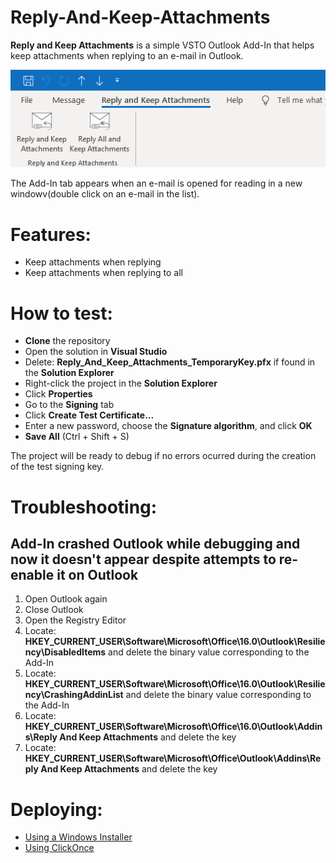 # Reply-And-Keep-Attachments

**Reply and Keep Attachments** is a simple VSTO Outlook Add-In that helps keep attachments when replying to an e-mail in Outlook.

![alt text](https://github.com/levoment/Reply-And-Keep-Attachments/blob/master/Images/Reply_And_Keep_Attachments_Screenshot.PNG "Reply and Keep Attachments screen capture")

The Add-In tab appears when an e-mail is opened for reading in a new windowv(double click on an e-mail in the list).

# Features:

  - Keep attachments when replying
  - Keep attachments when replying to all

# How to test:

  - **Clone** the repository
  - Open the solution in **Visual Studio**
  - Delete: **Reply_And_Keep_Attachments_TemporaryKey.pfx** if found in the **Solution Explorer**
  - Right-click the project in the **Solution Explorer**
  - Click **Properties**
  - Go to the **Signing** tab
  - Click **Create Test Certificate...**
  - Enter a new password, choose the **Signature algorithm**, and click **OK**
  - **Save All** (Ctrl + Shift + S)
  
  The project will be ready to debug if no errors ocurred during the creation of the test signing key.
  
  # Troubleshooting:
  
  ## Add-In crashed Outlook while debugging and now it doesn't appear despite attempts to re-enable it on Outlook
  
   1. Open Outlook again
   2. Close Outlook
   3. Open the Registry Editor
   4. Locate: **HKEY_CURRENT_USER\Software\Microsoft\Office\16.0\Outlook\Resiliency\DisabledItems** and delete the binary value corresponding to the Add-In
   5. Locate: **HKEY_CURRENT_USER\Software\Microsoft\Office\16.0\Outlook\Resiliency\CrashingAddinList** and delete the binary value corresponding to the Add-In
   6. Locate: **HKEY_CURRENT_USER\Software\Microsoft\Office\16.0\Outlook\Addins\Reply And Keep Attachments** and delete the key
   7. Locate: **HKEY_CURRENT_USER\Software\Microsoft\Office\Outlook\Addins\Reply And Keep Attachments** and delete the key
  
  # Deploying:
  - [Using a Windows Installer](https://docs.microsoft.com/en-us/visualstudio/vsto/deploying-an-office-solution-by-using-windows-installer?view=vs-2019)
  - [Using ClickOnce](https://docs.microsoft.com/en-us/visualstudio/vsto/deploying-an-office-solution-by-using-clickonce?view=vs-2019)
  
